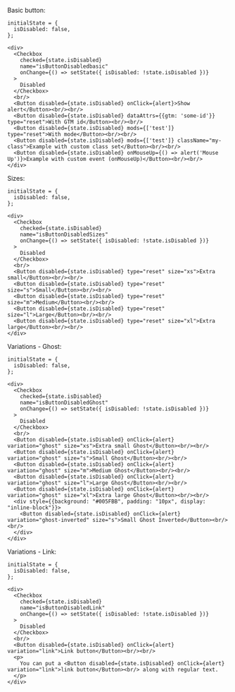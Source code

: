 Basic button:

    initialState = {
      isDisabled: false,
    };

    <div>
      <Checkbox
        checked={state.isDisabled}
        name="isButtonDisabledbasic"
        onChange={() => setState({ isDisabled: !state.isDisabled })}
      >
        Disabled
      </Checkbox>
      <br/>
      <Button disabled={state.isDisabled} onClick={alert}>Show alert</Button><br/><br/>
      <Button disabled={state.isDisabled} dataAttrs={{gtm: 'some-id'}} type="reset">With GTM id</Button><br/><br/>
      <Button disabled={state.isDisabled} mods={['test']} type="reset">With mode</Button><br/><br/>
      <Button disabled={state.isDisabled} mods={['test']} className="my-class">Example with custom class set</Button><br/><br/>
      <Button disabled={state.isDisabled} onMouseUp={() => alert('Mouse Up')}>Example with custom event (onMouseUp)</Button><br/><br/>
    </div>

Sizes:

    initialState = {
      isDisabled: false,
    };

    <div>
      <Checkbox
        checked={state.isDisabled}
        name="isButtonDisabledSizes"
        onChange={() => setState({ isDisabled: !state.isDisabled })}
      >
        Disabled
      </Checkbox>
      <br/>
      <Button disabled={state.isDisabled} type="reset" size="xs">Extra small</Button><br/><br/>
      <Button disabled={state.isDisabled} type="reset" size="s">Small</Button><br/><br/>
      <Button disabled={state.isDisabled} type="reset" size="m">Medium</Button><br/><br/>
      <Button disabled={state.isDisabled} type="reset" size="l">Large</Button><br/><br/>
      <Button disabled={state.isDisabled} type="reset" size="xl">Extra large</Button><br/><br/>
    </div>

Variations - Ghost:

    initialState = {
      isDisabled: false,
    };

    <div>
      <Checkbox
        checked={state.isDisabled}
        name="isButtonDisabledGhost"
        onChange={() => setState({ isDisabled: !state.isDisabled })}
      >
        Disabled
      </Checkbox>
      <br/>
      <Button disabled={state.isDisabled} onClick={alert} variation="ghost" size="xs">Extra small Ghost</Button><br/><br/>
      <Button disabled={state.isDisabled} onClick={alert} variation="ghost" size="s">Small Ghost</Button><br/><br/>
      <Button disabled={state.isDisabled} onClick={alert} variation="ghost" size="m">Medium Ghost</Button><br/><br/>
      <Button disabled={state.isDisabled} onClick={alert} variation="ghost" size="l">Large Ghost</Button><br/><br/>
      <Button disabled={state.isDisabled} onClick={alert} variation="ghost" size="xl">Extra large Ghost</Button><br/><br/>
      <div style={{background: "#005FBB", padding: "10px", display: "inline-block"}}>
        <Button disabled={state.isDisabled} onClick={alert} variation="ghost-inverted" size="s">Small Ghost Inverted</Button><br/><br/>
      </div>
    </div>

Variations - Link:

    initialState = {
      isDisabled: false,
    };

    <div>
      <Checkbox
        checked={state.isDisabled}
        name="isButtonDisabledLink"
        onChange={() => setState({ isDisabled: !state.isDisabled })}
      >
        Disabled
      </Checkbox>
      <br/>
      <Button disabled={state.isDisabled} onClick={alert} variation="link">Link button</Button><br/><br/>
      <p>
        You can put a <Button disabled={state.isDisabled} onClick={alert} variation="link">link button</Button><br/> along with regular text.
      </p>
    </div>
